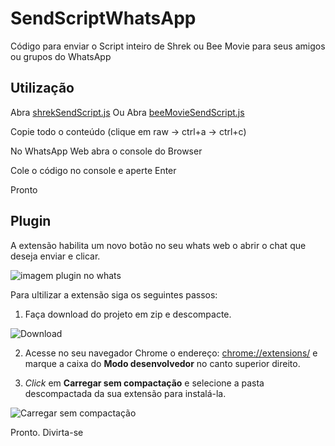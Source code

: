 # SendScriptWhatsApp

Código para enviar o Script inteiro de Shrek ou Bee Movie para seus amigos ou grupos do WhatsApp

## Utilização

Abra [shrekSendScript.js](https://github.com/Matt-Fontes/SendScriptWhatsApp/blob/main/shrekSendScript.js)
Ou
Abra [beeMovieSendScript.js](https://github.com/Matt-Fontes/SendScriptWhatsApp/blob/main/beeMovieSendScript.js)

Copie todo o conteúdo (clique em raw -> ctrl+a -> ctrl+c)

No WhatsApp Web abra o console do Browser

Cole o código no console e aperte Enter

Pronto

## Plugin

A extensão habilita um novo botão no seu whats web o abrir o chat que deseja enviar e clicar.

![imagem plugin no whats](./extesion/imagem/print_whatsapp.png)

Para ultilizar a extensão siga os seguintes passos:

1. Faça download do projeto em zip e descompacte.

![Download](./extesion/imagem/download.png)

2. Acesse no seu navegador Chrome o endereço: [chrome://extensions/](chrome://extensions/) e marque a caixa do **Modo desenvolvedor** no canto superior direito.

3. *Click* em **Carregar sem compactação** e selecione a pasta descompactada da sua extensão para instalá-la.

![Carregar sem compactação](./extesion/imagem/csc.png)

Pronto. Divirta-se 